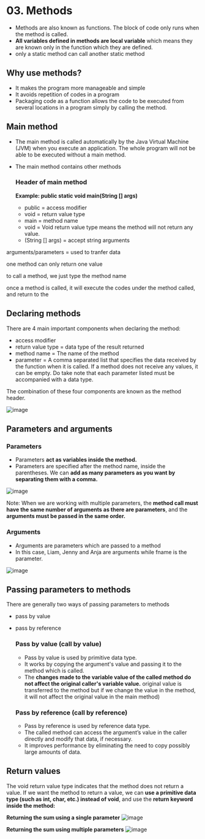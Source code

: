 # 03. Methods
- Methods are also known as functions. The block of code only runs when the method is called.
- **All variables defined in methods are local variable** which means they are known only in the function which they are defined.
- only a static method can call another static method

## Why use methods?
- It makes the program more manageable and simple
- It avoids repetition of codes in a program
- Packaging code as a function allows the code to be executed from several locations in a program simply by calling the
method.

## Main method
- The main method is called automatically by the Java Virtual Machine (JVM) when you execute an application. The whole program will not be able to be executed without a main method.
- The main method contains other methods

  ### Header of main method
  **Example: public static void main(String [] args)**
  - public = access modifier
  - void = return value type
  - main = method name
  - void = Void return value type means the method will not return any value.
  - (String [] args) = accept string arguments


arguments/parameters = used to tranfer data

one method can only return one value

to call a method, we just type the method name

once a method is called, it will execute the codes under the method called, and return to the 

## Declaring methods
There are 4 main important components when declaring the method:
- access modifier
- return value type = data type of the result returned
- method name = The name of the method
- parameter = A comma separated list that specifies the data received by the function when it is called. If a method does not receive any values, it can be empty. Do take note that each parameter listed must be accompanied with a data type.

The combination of these four components are known as the method header.

![image](https://github.com/Fong20/Learning-repository/assets/150316121/957d08ee-e000-4f13-8db0-068420895af5)

## Parameters and arguments
  ### Parameters
  - Parameters **act as variables inside the method.**
  - Parameters are specified after the method name, inside the parentheses. We can **add as many parameters as you want by separating them with a comma.**
  
  ![image](https://github.com/Fong20/Learning-repository/assets/150316121/6ebe1b7e-38c0-4c75-bb7b-673b16191a2e)

  Note: When we are working with multiple parameters, the **method call must have the same number of arguments as there are parameters**, and the **arguments must be passed in the same order.**

  ### Arguments
  - Arguments are parameters which are passed to a method
  - In this case, Liam, Jenny and Anja are arguments while fname is the parameter.

  ![image](https://github.com/Fong20/Learning-repository/assets/150316121/5d116a0b-696a-4d9b-9b38-3e299865cb1b)

  ## Passing parameters to methods
  There are generally two ways of passing parameters to methods
  - pass by value 
  - pass by reference

    ### Pass by value (call by value)
    - Pass by value is used by primitive data type.
    - It works by copying the argument's value and passing it to the method which is called.
    - The **changes made to the variable value of the called method do not affect the original caller's variable value.** original value is transferred to the method but if we change the value in the method, it will not affect the original value in the main method)
   
    ### Pass by reference (call by reference)
    - Pass by reference is used by reference data type.
    - The called method can access the argument’s value in the caller directly and modify that data, if necessary.
    - It improves performance by eliminating the need to copy possibly large amounts of data.
    
  ## Return values
  The void return value type indicates that the method does not return a value. If we want the method to return a value, we can **use a primitive data type (such as int, char, etc.) instead of void**, and use the **return keyword inside the method:**

  **Returning the sum using a single parameter**
  ![image](https://github.com/Fong20/Learning-repository/assets/150316121/3e62a2a0-b3c9-4b2a-96d8-820c2e0cc628)

  **Returning the sum using multiple parameters**
  ![image](https://github.com/Fong20/Learning-repository/assets/150316121/40e96932-3084-47d1-a076-3ba4b06e30ba)

  
